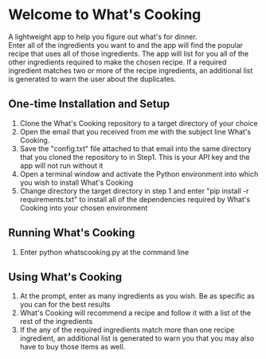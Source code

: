 # Welcome to What's Cooking
 A lightweight app to help you figure out what's for dinner.  
Enter all of the ingredients you want to and the app will find the popular 
recipe that uses all of those ingredients.
The app will list for you all of the other ingredients required to make the
chosen recipe. If a required ingredient matches two or more of the 
recipe ingredients, an additional list is generated to warn the user
about the duplicates.

## One-time Installation and Setup
1. Clone the What's Cooking repository to a target directory of your choice
1. Open the email that you received from me with the subject line What's Cooking.
1. Save the "config.txt" file attached to that email into the same directory that you cloned the repository to in Step1. This is your API key and the app will not run without it
1. Open a terminal window and activate the Python environment into which you wish to install What's Cooking
1. Change directory the target directory in step 1 and enter "pip install -r requirements.txt" to install all of the dependencies required by What's Cooking into your chosen environment


## Running What's Cooking
1. Enter python whatscooking.py at the command line

## Using What's Cooking
1. At the prompt, enter as many ingredients as you wish. Be as specific as you can for the best results
1. What's Cooking will recommend a recipe and follow it with a list of the rest of the ingredients
1. If the any of the required ingredients match more than one recipe ingredient, an additional list is generated to warn you that you may also have to buy those items as well.   

